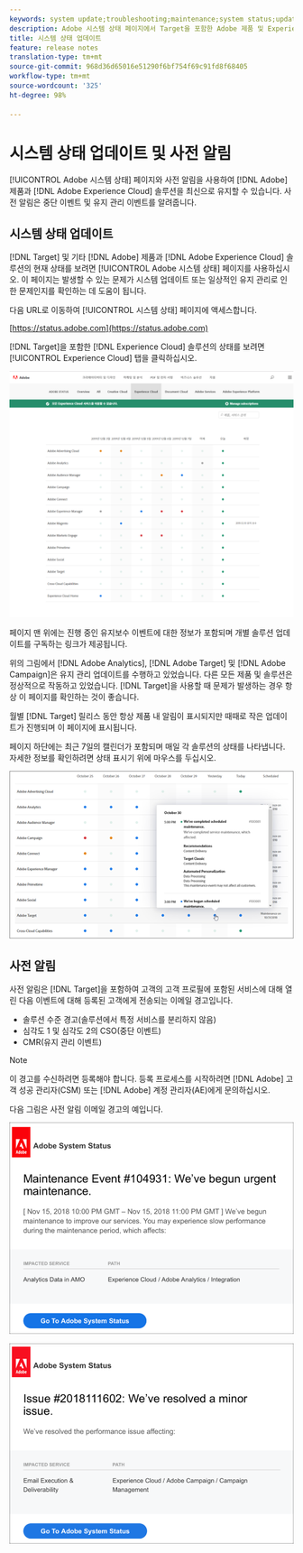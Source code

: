 ```yaml
---
keywords: system update;troubleshooting;maintenance;system status;update status
description: Adobe 시스템 상태 페이지에서 Target을 포함한 Adobe 제품 및 Experience Cloud 솔루션의 상태를 볼 수 있습니다. 이 페이지는 발생할 수 있는 문제가 시스템 업데이트 또는 일상적인 유지 관리로 인한 문제인지를 확인하는 데 도움이 됩니다.
title: 시스템 상태 업데이트
feature: release notes
translation-type: tm+mt
source-git-commit: 968d36d65016e51290f6bf754f69c91fd8f68405
workflow-type: tm+mt
source-wordcount: '325'
ht-degree: 98%

---
```



# 시스템 상태 업데이트 및 사전 알림

[!UICONTROL Adobe 시스템 상태] 페이지와 사전 알림을 사용하여 [!DNL Adobe] 제품과 [!DNL Adobe Experience Cloud] 솔루션을 최신으로 유지할 수 있습니다. 사전 알림은 중단 이벤트 및 유지 관리 이벤트를 알려줍니다.

## 시스템 상태 업데이트

[!DNL Target] 및 기타 [!DNL Adobe] 제품과 [!DNL Adobe Experience Cloud] 솔루션의 현재 상태를 보려면 [!UICONTROL Adobe 시스템 상태] 페이지를 사용하십시오. 이 페이지는 발생할 수 있는 문제가 시스템 업데이트 또는 일상적인 유지 관리로 인한 문제인지를 확인하는 데 도움이 됩니다.

다음 URL로 이동하여 [!UICONTROL 시스템 상태] 페이지에 액세스합니다.

[https://status.adobe.com](https://status.adobe.com)

[!DNL Target]을 포함한 [!DNL Experience Cloud] 솔루션의 상태를 보려면 [!UICONTROL Experience Cloud] 탭을 클릭하십시오.

![](assets/system_status.png)

페이지 맨 위에는 진행 중인 유지보수 이벤트에 대한 정보가 포함되며 개별 솔루션 업데이트를 구독하는 링크가 제공됩니다.

위의 그림에서 [!DNL Adobe Analytics], [!DNL Adobe Target] 및 [!DNL Adobe Campaign]은 유지 관리 업데이트를 수행하고 있었습니다. 다른 모든 제품 및 솔루션은 정상적으로 작동하고 있었습니다. [!DNL Target]을 사용할 때 문제가 발생하는 경우 항상 이 페이지를 확인하는 것이 좋습니다.

월별 [!DNL Target] 릴리스 동안 항상 제품 내 알림이 표시되지만 때때로 작은 업데이트가 진행되며 이 페이지에 표시됩니다.

페이지 하단에는 최근 7일의 캘린더가 포함되며 매일 각 솔루션의 상태를 나타냅니다. 자세한 정보를 확인하려면 상태 표시기 위에 마우스를 두십시오.

![](assets/system_status_indicator.png)

## 사전 알림

사전 알림은 [!DNL Target]을 포함하여 고객의 고객 프로필에 포함된 서비스에 대해 열린 다음 이벤트에 대해 등록된 고객에게 전송되는 이메일 경고입니다.

* 솔루션 수준 경고(솔루션에서 특정 서비스를 분리하지 않음)
* 심각도 1 및 심각도 2의 CSO(중단 이벤트)
* CMR(유지 관리 이벤트)

>[!NOTE]
>
>이 경고를 수신하려면 등록해야 합니다. 등록 프로세스를 시작하려면 [!DNL Adobe] 고객 성공 관리자(CSM) 또는 [!DNL Adobe] 계정 관리자(AE)에게 문의하십시오.

다음 그림은 사전 알림 이메일 경고의 예입니다.

![사전 알림 1](/help/r-release-notes/assets/proactive-notification-1.png)

![사전 알림 2](/help/r-release-notes/assets/proactive-notification-2.png)